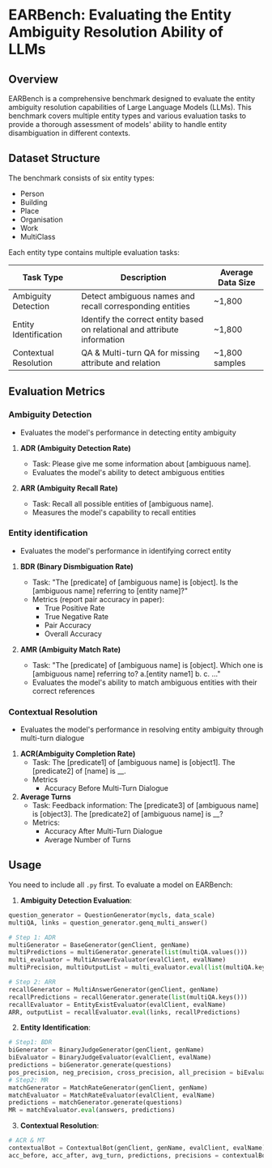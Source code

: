 # EARBench: Evaluating the Entity Ambiguity Resolution Ability of LLMs

## Overview
EARBench is a comprehensive benchmark designed to evaluate the entity ambiguity resolution capabilities of Large Language Models (LLMs). This benchmark covers multiple entity types and various evaluation tasks to provide a thorough assessment of models' ability to handle entity disambiguation in different contexts.

## Dataset Structure
The benchmark consists of six entity types:
- Person
- Building
- Place
- Organisation
- Work
- MultiClass

Each entity type contains multiple evaluation tasks:

| Task Type | Description | Average Data Size |
|-----------|-------------|------------------|
| Ambiguity Detection | Detect ambiguous names and recall corresponding entities | ~1,800 |
| Entity Identification | Identify the correct entity based on relational and attribute information | ~1,800 |
| Contextual Resolution | QA & Multi-turn QA for missing attribute and relation | ~1,800 samples |


## Evaluation Metrics

### Ambiguity Detection
- Evaluates the model's performance in detecting entity ambiguity

1. **ADR (Ambiguity Detection Rate)**
   - Task: Please give me some information about [ambiguous name].
   - Evaluates the model's ability to detect ambiguous entities

2. **ARR (Ambiguity Recall Rate)**
   - Task: Recall all possible entities of [ambiguous name].
   - Measures the model's capability to recall entities

### Entity identification
- Evaluates the model's performance in identifying correct entity

1. **BDR (Binary Dismbiguation Rate)**
   - Task: "The [predicate] of [ambiguous name] is [object]. Is the [ambiguous name] referring to [entity name]?"
   - Metrics (report pair accuracy in paper): 
     - True Positive Rate
     - True Negative Rate
     - Pair Accuracy
     - Overall Accuracy

2. **AMR (Ambiguity Match Rate)**
   - Task: "The [predicate] of [ambiguous name] is [object]. Which one is [ambiguous name] referring to? a.[entity name1] b. c. ..."
   - Evaluates the model's ability to match ambiguous entities with their correct references

### Contextual Resolution
- Evaluates the model's performance in resolving entity ambiguity through multi-turn dialogue
1. **ACR(Ambiguity Completion Rate)**
   * Task: The [predicate1] of [ambiguous name] is [object1]. The [predicate2] of [name] is \_\_.
   * Metrics
      - Accuracy Before Multi-Turn Dialogue
2. **Average Turns**
   * Task: Feedback information: The [predicate3] of [ambiguous name] is [object3]. The [predicate2] of [ambiguous name] is \_\_?
   * Metrics:
      - Accuracy After Multi-Turn Dialogue
      - Average Number of Turns
<!-- 
## Dataset Statistics

### Entity-wise Distribution
| Entity Type | Binary Judge | Contextual QA | Info Complete | Match Rate | Multi-turn |
|-------------|--------------|---------------|---------------|------------|------------|
| Person | 1,925 | 1,001 | 401 | 401 | 2,449 |
| Building | 1,867 | 771 | 309 | 401 | - |
| Place | 1,824 | 1,001 | 401 | 401 | - |
| Organisation | 1,814 | 1,001 | 401 | 401 | - |
| Work | 1,800 | 1,001 | 401 | 401 | - |
| MultiClass | 1,722 | 1,001 | 401 | 401 | - | -->

## Usage
You need to include all ```.py``` first. To evaluate a model on EARBench:

1. **Ambiguity Detection Evaluation**:
```python
question_generator = QuestionGenerator(mycls, data_scale)
multiQA, links = question_generator.genq_multi_answer()

# Step 1: ADR
multiGenerator = BaseGenerator(genClient, genName)
multiPredictions = multiGenerator.generate(list(multiQA.values()))
multi_evaluator = MultiAnswerEvaluator(evalClient, evalName)
multiPrecision, multiOutputList = multi_evaluator.eval(list(multiQA.keys()), multiPredictions)

# Step 2: ARR
recallGenerator = MultiAnswerGenerator(genClient, genName)
recallPredictions = recallGenerator.generate(list(multiQA.keys()))
recallEvaluator = EntityExistEvaluator(evalClient, evalName)
ARR, outputList = recallEvaluator.eval(links, recallPredictions)
```

2. **Entity Identification**:
```python
# Step1: BDR
biGenerator = BinaryJudgeGenerator(genClient, genName)
biEvaluator = BinaryJudgeEvaluator(evalClient, evalName)
predictions = biGenerator.generate(questions)
pos_precision, neg_precision, cross_precision, all_precision = biEvaluator.eval(answers, predictions)
# Step2: MR
matchGenerator = MatchRateGenerator(genClient, genName)
matchEvaluator = MatchRateEvaluator(evalClient, evalName)
predictions = matchGenerator.generate(questions)
MR = matchEvaluator.eval(answers, predictions)
```

3. **Contextual Resolution**:
```python
# ACR & MT
contextualBot = ContextualBot(genClient, genName, evalClient, evalName)
acc_before, acc_after, avg_turn, predictions, precisions = contextualBot.chat(questions, additionals, answers)
```

<!-- ## Citation
If you use EARBench in your research, please cite our work:
```
@misc{earbench2024,
    title={EARBench: Evaluating the Entity Ambiguity Resolution Ability of LLMs},
    author={*},
    year={2025},
    publisher={GitHub},
    journal={GitHub repository},
    howpublished={\url{https://github.com/yourusername/EARBench}}
}
``` -->
